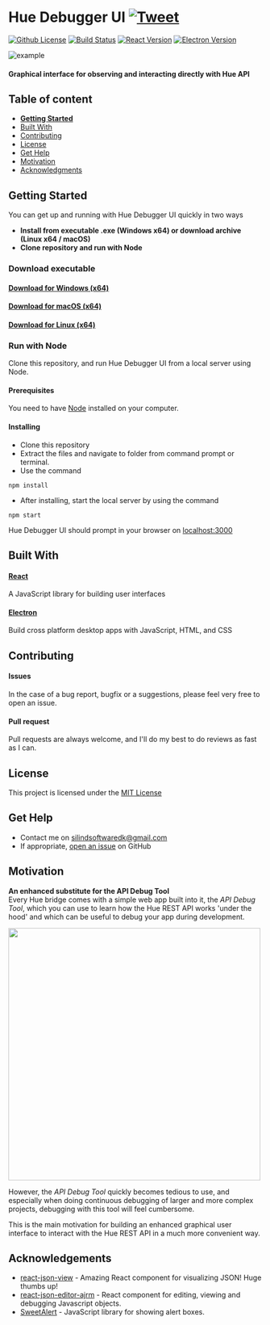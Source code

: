 # Hue Debugger UI [![Tweet](https://img.shields.io/twitter/url/http/shields.io.svg?style=social)](https://twitter.com/intent/tweet?text=Fan%20of%20Philips%20Hue?%20Check%20out%20Hue%20Debugger%20UI!&url=https://github.com/Silind/Hue-Debugger-UI&hashtags=philipshue,iot,developertool)

[![Github License](https://img.shields.io/github/license/Silind/Hue-Debugger-UI.svg)](https://github.com/Silind-Software/Hue-Debugger-UI/blob/master/LICENSE)
[![Build Status](https://travis-ci.com/Silind/Hue-Debugger-UI.svg?branch=master)](https://travis-ci.com/Silind/Hue-Debugger-UI)
[![React Version](https://img.shields.io/badge/react-v16.4.2-blue.svg)](https://github.com/facebook/react)
[![Electron Version](https://img.shields.io/badge/electron-v2.0.10-blue.svg)](https://github.com/electron/electron)

![example](https://silind-s3.s3.eu-west-2.amazonaws.com/icons-and-misc/laptop.png)

#### Graphical interface for observing and interacting directly with Hue API

## Table of content

- [**Getting Started**](#getting-started)
- [Built With](#built-with)
- [Contributing](#contributing)
- [License](#license)
- [Get Help](#get-help)
- [Motivation](#motivation)
- [Acknowledgments](#acknowledgements)

## Getting Started
You can get up and running with Hue Debugger UI quickly in two ways

- **Install from executable .exe (Windows x64) or download archive (Linux x64 / macOS)**
- **Clone repository and run with Node**

### Download executable

#### [Download for Windows (x64)](https://github.com/Silind-Software/Hue-Debugger-UI/releases/download/v2.0.0/HueDebuggerUIInstaller.exe)

#### [Download for macOS (x64)](https://github.com/Silind-Software/Hue-Debugger-UI/releases/download/v2.0.0/Hue-Debugger-UI-mac.zip)

#### [Download for Linux (x64)](https://github.com/Silind-Software/Hue-Debugger-UI/releases/download/v2.0.0/Hue.Debugger.UI-linux-x64.zip)

### Run with Node
Clone this repository, and run Hue Debugger UI from a local server using Node.

#### Prerequisites
You need to have [Node](https://nodejs.org/en/) installed on your computer.

#### Installing
- Clone this repository
- Extract the files and navigate to folder from command prompt or terminal.  
- Use the command
```console
npm install
```
- After installing, start the local server by using the command
```console
npm start
```

Hue Debugger UI should prompt in your browser on [localhost:3000](http://localhost:3000/)
## Built With

#### [React](https://reactjs.org/)
A JavaScript library for building user interfaces

#### [Electron](https://electronjs.org/)
Build cross platform desktop apps with JavaScript, HTML, and CSS

## Contributing

#### Issues
In the case of a bug report, bugfix or a suggestions, please feel very free to open an issue.

#### Pull request
Pull requests are always welcome, and I'll do my best to do reviews as fast as I can.

## License

This project is licensed under the [MIT License](https://github.com/Silind/Hue-Debugger-UI/blob/master/LICENSE)

## Get Help
- Contact me on silindsoftwaredk@gmail.com
- If appropriate, [open an issue](https://github.com/Silind/Hue-Debugger-UI/issues) on GitHub

## Motivation
**An enhanced substitute for the API Debug Tool**  
Every Hue bridge comes with a simple web app built into it, the _API Debug Tool_, which you can use to learn how the Hue REST API works 'under the hood' and which can be useful to debug your app during development.

<img src="https://silind-s3.s3.eu-west-2.amazonaws.com/icons-and-misc/example-png.png" width="500" />

However, the _API Debug Tool_ quickly becomes tedious to use, and especially when doing continuous debugging of larger and more complex projects, debugging with this tool will feel cumbersome.

This is the main motivation for building an enhanced graphical user interface to interact with the Hue REST API in a much more convenient way.

## Acknowledgements

- [react-json-view](https://github.com/mac-s-g/react-json-view) - Amazing React component for visualizing JSON! Huge thumbs up!
- [react-json-editor-ajrm](https://github.com/AndrewRedican/react-json-editor-ajrm) - React component for editing, viewing and debugging Javascript objects.
- [SweetAlert](https://sweetalert.js.org/) - JavaScript library for showing alert boxes.
